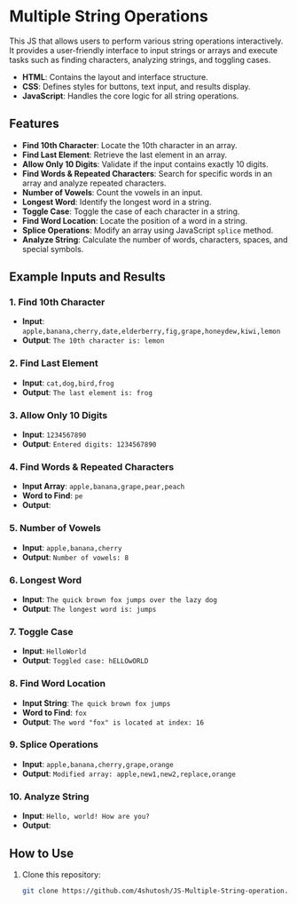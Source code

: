 # Multiple String Operations

This JS that allows users to perform various string operations interactively. It provides a user-friendly interface to input strings or arrays and execute tasks such as finding characters, analyzing strings, and toggling cases.

- **HTML**: Contains the layout and interface structure.
- **CSS**: Defines styles for buttons, text input, and results display.
- **JavaScript**: Handles the core logic for all string operations.

## Features

- **Find 10th Character**: Locate the 10th character in an array.
- **Find Last Element**: Retrieve the last element in an array.
- **Allow Only 10 Digits**: Validate if the input contains exactly 10 digits.
- **Find Words & Repeated Characters**: Search for specific words in an array and analyze repeated characters.
- **Number of Vowels**: Count the vowels in an input.
- **Longest Word**: Identify the longest word in a string.
- **Toggle Case**: Toggle the case of each character in a string.
- **Find Word Location**: Locate the position of a word in a string.
- **Splice Operations**: Modify an array using JavaScript `splice` method.
- **Analyze String**: Calculate the number of words, characters, spaces, and special symbols.

## Example Inputs and Results

### 1. **Find 10th Character**
- **Input**: `apple,banana,cherry,date,elderberry,fig,grape,honeydew,kiwi,lemon`
- **Output**: `The 10th character is: lemon`

### 2. **Find Last Element**
- **Input**: `cat,dog,bird,frog`
- **Output**: `The last element is: frog`

### 3. **Allow Only 10 Digits**
- **Input**: `1234567890`
- **Output**: `Entered digits: 1234567890`

### 4. **Find Words & Repeated Characters**
- **Input Array**: `apple,banana,grape,pear,peach`
- **Word to Find**: `pe`
- **Output**:

### 5. **Number of Vowels**
- **Input**: `apple,banana,cherry`
- **Output**: `Number of vowels: 8`

### 6. **Longest Word**
- **Input**: `The quick brown fox jumps over the lazy dog`
- **Output**: `The longest word is: jumps`

### 7. **Toggle Case**
- **Input**: `HelloWorld`
- **Output**: `Toggled case: hELLOwORLD`

### 8. **Find Word Location**
- **Input String**: `The quick brown fox jumps`
- **Word to Find**: `fox`
- **Output**: `The word "fox" is located at index: 16`

### 9. **Splice Operations**
- **Input**: `apple,banana,cherry,grape,orange`
- **Output**: `Modified array: apple,new1,new2,replace,orange`

### 10. **Analyze String**
- **Input**: `Hello, world! How are you?`
- **Output**:


## How to Use
1. Clone this repository:
   ```bash
   git clone https://github.com/4shutosh/JS-Multiple-String-operation.git

